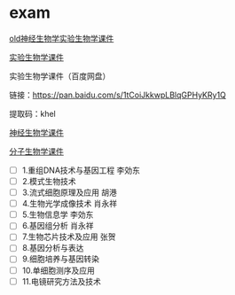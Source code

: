 # exam

[old神经生物学实验生物学课件](http://old.ion.ac.cn/chinese/students/kjxx.asp)

[实验生物学课件](http://www.cebsit.cas.cn/yjs/zxpy/kjxz/syswx/)

实验生物学课件（百度网盘）

链接：https://pan.baidu.com/s/1tCoiJkkwpLBlqGPHyKRy1Q 

提取码：khel 

[神经生物学课件](http://www.cebsit.cas.cn/yjs/zxpy/kjxz/sjswx/)

[分子生物学课件](http://www.sibcb.ac.cn/edu/jiaowu.jsp?ntype=1)

- [ ] 1.重组DNA技术与基因工程 李効东
- [ ] 2.模式生物技术 
- [ ] 3.流式细胞原理及应用 胡港
- [ ] 4.生物光学成像技术 肖永祥
- [ ] 5.生物信息学 李効东
- [ ] 6.基因组分析 肖永祥
- [ ] 7.生物芯片技术及应用 张贺
- [ ] 8.基因分析与表达
- [ ] 9.细胞培养与基因转染
- [ ] 10.单细胞测序及应用
- [ ] 11.电镜研究方法及技术
